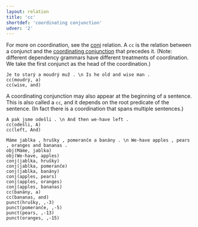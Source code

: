 ```yaml
---
layout: relation
title: 'cc'
shortdef: 'coordinating conjunction'
udver: '2'
---
```


For more on coordination, see the [conj]() relation.
A `cc` is the relation between a conjunct and
the [coordinating conjunction](cs-pos/CCONJ) that precedes it.
(Note: different dependency grammars have different treatments of coordination.
We take the first conjunct as the head of the coordination.)

~~~ sdparse
Je to starý a moudrý muž . \n Is he old and wise man .
cc(moudrý, a)
cc(wise, and)
~~~

A coordinating conjunction may also appear at the beginning of a
sentence. This is also called a `cc`, and it depends on the root
predicate of the sentence.
(In fact there is a coordination that spans multiple sentences.)

~~~ sdparse
A pak jsme odešli . \n And then we-have left .
cc(odešli, A)
cc(left, And)
~~~

~~~ sdparse
Máme jablka , hrušky , pomeranče a banány . \n We-have apples , pears , oranges and bananas .
obj(Máme, jablka)
obj(We-have, apples)
conj(jablka, hrušky)
conj(jablka, pomeranče)
conj(jablka, banány)
conj(apples, pears)
conj(apples, oranges)
conj(apples, bananas)
cc(banány, a)
cc(bananas, and)
punct(hrušky, ,-3)
punct(pomeranče, ,-5)
punct(pears, ,-13)
punct(oranges, ,-15)
~~~
<!-- Interlanguage links updated Út zář 29 18:41:11 CEST 2020 -->
